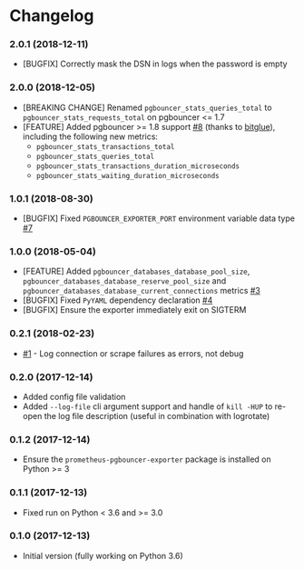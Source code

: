 # Changelog

### 2.0.1 (2018-12-11)
- [BUGFIX] Correctly mask the DSN in logs when the password is empty

### 2.0.0 (2018-12-05)
- [BREAKING CHANGE] Renamed `pgbouncer_stats_queries_total` to `pgbouncer_stats_requests_total` on pgbouncer <= 1.7
- [FEATURE] Added pgbouncer >= 1.8 support [#8](https://github.com/spreaker/prometheus-pgbouncer-exporter/pull/8) (thanks to [bitglue](https://github.com/bitglue)), including the following new metrics:
    - `pgbouncer_stats_transactions_total`
    - `pgbouncer_stats_queries_total`
    - `pgbouncer_stats_transactions_duration_microseconds`
    - `pgbouncer_stats_waiting_duration_microseconds`

### 1.0.1 (2018-08-30)
- [BUGFIX] Fixed `PGBOUNCER_EXPORTER_PORT` environment variable data type [#7](https://github.com/spreaker/prometheus-pgbouncer-exporter/pull/7)

### 1.0.0 (2018-05-04)
- [FEATURE] Added `pgbouncer_databases_database_pool_size`, `pgbouncer_databases_database_reserve_pool_size` and `pgbouncer_databases_database_current_connections` metrics [#3](https://github.com/spreaker/prometheus-pgbouncer-exporter/pull/3)
- [BUGFIX] Fixed `PyYAML` dependency declaration [#4](https://github.com/spreaker/prometheus-pgbouncer-exporter/pull/4)
- [BUGFIX] Ensure the exporter immediately exit on SIGTERM

### 0.2.1 (2018-02-23)
- [#1](https://github.com/spreaker/prometheus-pgbouncer-exporter/pull/1) - Log connection or scrape failures as errors, not debug

### 0.2.0 (2017-12-14)
- Added config file validation
- Added `--log-file` cli argument support and handle of `kill -HUP` to re-open the log file description (useful in combination with logrotate)

### 0.1.2 (2017-12-14)

- Ensure the `prometheus-pgbouncer-exporter` package is installed on Python >= 3

### 0.1.1 (2017-12-13)

- Fixed run on Python < 3.6 and >= 3.0

### 0.1.0 (2017-12-13)

- Initial version (fully working on Python 3.6)
